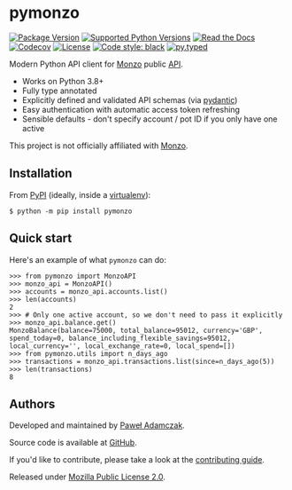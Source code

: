 # pymonzo
[![Package Version](https://img.shields.io/pypi/v/pymonzo)][pypi pymonzo]
[![Supported Python Versions](https://img.shields.io/pypi/pyversions/pymonzo)][pypi pymonzo]
[![Read the Docs](https://img.shields.io/readthedocs/pymonzo)][rtfd pymonzo]
[![Codecov](https://img.shields.io/codecov/c/github/pawelad/pymonzo)][codecov pymonzo]
[![License](https://img.shields.io/pypi/l/pymonzo)][license]
[![Code style: black](https://img.shields.io/badge/code%20style-black-000000.svg)][black]
[![py.typed](https://img.shields.io/badge/py-typed-FFD43B)][rickroll]

Modern Python API client for [Monzo] public [API][monzo api docs].

- Works on Python 3.8+
- Fully type annotated
- Explicitly defined and validated API schemas (via [pydantic])
- Easy authentication with automatic access token refreshing
- Sensible defaults - don't specify account / pot ID if you only have one active

This project is not officially affiliated with [Monzo].

## Installation
From [PyPI] (ideally, inside a [virtualenv]):

```console
$ python -m pip install pymonzo
```

## Quick start
Here's an example of what `pymonzo` can do:

```pycon
>>> from pymonzo import MonzoAPI
>>> monzo_api = MonzoAPI()
>>> accounts = monzo_api.accounts.list()
>>> len(accounts)
2
>>> # Only one active account, so we don't need to pass it explicitly
>>> monzo_api.balance.get()
MonzoBalance(balance=75000, total_balance=95012, currency='GBP', spend_today=0, balance_including_flexible_savings=95012, local_currency='', local_exchange_rate=0, local_spend=[])
>>> from pymonzo.utils import n_days_ago
>>> transactions = monzo_api.transactions.list(since=n_days_ago(5))
>>> len(transactions)
8
```

## Authors
Developed and maintained by [Paweł Adamczak][pawelad].

Source code is available at [GitHub][github pymonzo].

If you'd like to contribute, please take a look at the
[contributing guide].

Released under [Mozilla Public License 2.0][license].


[black]: https://github.com/psf/black
[codecov pymonzo]: https://app.codecov.io/github/pawelad/pymonzo
[contributing guide]: ./CONTRIBUTING.md
[github pymonzo]: https://github.com/pawelad/pymonzo
[license]: ./LICENSE
[monzo api docs]: https://docs.monzo.com/
[monzo developer tools]: https://developers.monzo.com/
[monzo]: https://monzo.com/
[pawelad]: https://pawelad.me/
[pydantic]: https://github.com/pydantic/pydantic
[pypi pymonzo]: https://pypi.org/project/pymonzo/
[pypi]: https://pypi.org/
[rickroll]: https://www.youtube.com/watch?v=I6OXjnBIW-4&t=15s
[rtfd pymonzo]: http://pymonzo.rtfd.io/
[virtualenv]: https://packaging.python.org/en/latest/guides/installing-using-pip-and-virtual-environments/
